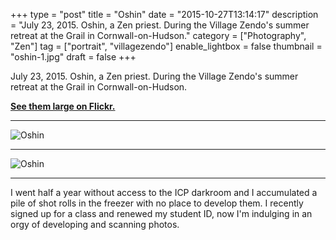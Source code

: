 +++
type = "post"
title = "Oshin"
date = "2015-10-27T13:14:17"
description = "July 23, 2015. Oshin, a Zen priest. During the Village Zendo's summer retreat at the Grail in Cornwall-on-Hudson."
category = ["Photography", "Zen"]
tag = ["portrait", "villagezendo"]
enable_lightbox = false
thumbnail = "oshin-1.jpg"
draft = false
+++

<p>July 23, 2015. Oshin, a Zen priest. During the Village Zendo's summer retreat at the Grail in Cornwall-on-Hudson.</p>
<p><a href="https://www.flickr.com/photos/emptysquare/albums/72157657863640133"><strong>See them large on Flickr.</strong></a></p>
<hr />
<p><img style="display:block; margin-left:auto; margin-right:auto;" src="oshin-1.jpg" alt="Oshin" title="Oshin" /></p>
<hr />
<p><img style="display:block; margin-left:auto; margin-right:auto;" src="oshin-2.jpg" alt="Oshin" title="Oshin" /></p>
<hr />
<p>I went half a year without access to the ICP darkroom and I accumulated a pile of shot rolls in the freezer with no place to develop them. I recently signed up for a class and renewed my student ID, now I'm indulging in an orgy of developing and scanning photos.</p>
